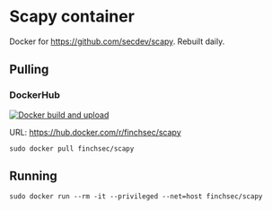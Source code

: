 # Scapy container

Docker for https://github.com/secdev/scapy. Rebuilt daily.

## Pulling

### DockerHub

[![Docker build and upload](https://github.com/FinchSec/scapy-docker/actions/workflows/docker.yml/badge.svg?event=push)](https://github.com/FinchSec/scapy-docker/actions/workflows/docker.yml)

URL: https://hub.docker.com/r/finchsec/scapy

`sudo docker pull finchsec/scapy`

## Running

`sudo docker run --rm -it --privileged --net=host finchsec/scapy`
